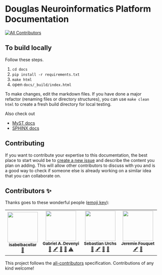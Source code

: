 # Douglas Neuroinformatics Platform Documentation
<!-- ALL-CONTRIBUTORS-BADGE:START - Do not remove or modify this section -->
[![All Contributors](https://img.shields.io/badge/all_contributors-4-orange.svg?style=flat-square)](#contributors-)
<!-- ALL-CONTRIBUTORS-BADGE:END -->

## To build locally

Follow these steps.

1. `cd docs`
2. `pip install -r requirements.txt`
3. `make html`
4. open `docs/_build/index.html`

To make changes, edit the markdown files.
If you have done a major refactor (renaming files or directory structures), 
you can use `make clean html` to create a fresh build directory for local testing.

Also check out

- [MyST docs](https://myst-parser.readthedocs.io/en/latest/)
- [SPHINX docs](https://www.sphinx-doc.org/en/master/usage/quickstart.html)

## Contributing

If you want to contribute your expertise to this documentation,
the best place to start would be to 
[create a new issue](https://github.com/DouglasNeuroInformatics/Douglas_User_Documentation/issues)
and describe the content you plan on adding. 
This will allow other contributors to discuss with you 
and is a good way to check if someone else is already working on a similar idea that you can collaborate on.

## Contributors ✨

Thanks goes to these wonderful people ([emoji key](https://allcontributors.org/docs/en/emoji-key)):

<!-- ALL-CONTRIBUTORS-LIST:START - Do not remove or modify this section -->
<!-- prettier-ignore-start -->
<!-- markdownlint-disable -->
<table>
  <tr>
    <td align="center"><a href="https://github.com/isabelbacellar"><img src="https://avatars.githubusercontent.com/u/87087618?v=4?s=100" width="100px;" alt=""/><br /><sub><b>isabelbacellar</b></sub></a><br /><a href="#ideas-isabelbacellar" title="Ideas, Planning, & Feedback">🤔</a></td>
    <td align="center"><a href="https://github.com/gdevenyi"><img src="https://avatars.githubusercontent.com/u/3001850?v=4?s=100" width="100px;" alt=""/><br /><sub><b>Gabriel A. Devenyi</b></sub></a><br /><a href="#ideas-gdevenyi" title="Ideas, Planning, & Feedback">🤔</a> <a href="#content-gdevenyi" title="Content">🖋</a> <a href="https://github.com/DouglasNeuroInformatics/Douglas_User_Documentation/commits?author=gdevenyi" title="Documentation">📖</a> <a href="#projectManagement-gdevenyi" title="Project Management">📆</a> <a href="https://github.com/DouglasNeuroInformatics/Douglas_User_Documentation/commits?author=gdevenyi" title="Tests">⚠️</a></td>
    <td align="center"><a href="https://github.com/surchs"><img src="https://avatars.githubusercontent.com/u/1302022?v=4?s=100" width="100px;" alt=""/><br /><sub><b>Sebastian Urchs</b></sub></a><br /><a href="#ideas-surchs" title="Ideas, Planning, & Feedback">🤔</a> <a href="#content-surchs" title="Content">🖋</a> <a href="https://github.com/DouglasNeuroInformatics/Douglas_User_Documentation/commits?author=surchs" title="Documentation">📖</a> <a href="#projectManagement-surchs" title="Project Management">📆</a></td>
    <td align="center"><a href="https://github.com/jeremie-fouquet"><img src="https://avatars.githubusercontent.com/u/6575734?v=4?s=100" width="100px;" alt=""/><br /><sub><b>Jeremie Fouquet</b></sub></a><br /><a href="#content-jeremie-fouquet" title="Content">🖋</a> <a href="https://github.com/DouglasNeuroInformatics/Douglas_User_Documentation/commits?author=jeremie-fouquet" title="Documentation">📖</a></td>
  </tr>
</table>

<!-- markdownlint-restore -->
<!-- prettier-ignore-end -->

<!-- ALL-CONTRIBUTORS-LIST:END -->

This project follows the [all-contributors](https://github.com/all-contributors/all-contributors) specification. Contributions of any kind welcome!
